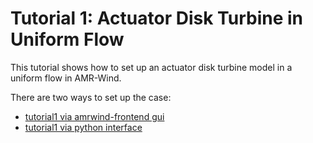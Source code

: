 # Tutorial 1: Actuator Disk Turbine in Uniform Flow

This tutorial shows how to set up an actuator disk turbine model in a
uniform flow in AMR-Wind.

There are two ways to set up the case:  
- [tutorial1 via amrwind-frontend gui](tutorial1.md)
- [tutorial1 via python interface](tutorial1_python.md)
